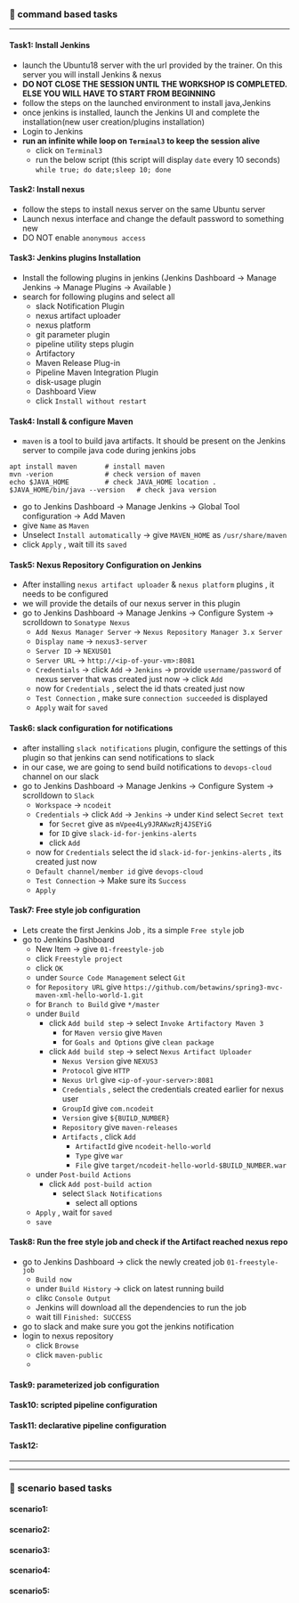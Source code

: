 ### :camel: command based tasks
---
#### Task1: Install Jenkins
* launch the Ubuntu18 server with the url provided by the trainer. On this server you will install Jenkins & nexus
* __DO NOT CLOSE THE SESSION UNTIL THE WORKSHOP IS COMPLETED. ELSE YOU WILL HAVE TO START FROM BEGINNING__
* follow the steps on the launched environment to install java,Jenkins
* once jenkins is installed, launch the Jenkins UI and complete the installation(new user creation/plugins installation)
* Login to Jenkins 
* __run an infinite while loop on `Terminal3` to keep the session alive__
    + click on `Terminal3`
    + run the below script (this script will display `date` every 10 seconds)
    `while true; do date;sleep 10; done`

#### Task2: Install nexus 
* follow the steps to install nexus server on the same Ubuntu server
* Launch nexus interface and change the default password to something new
* DO NOT enable `anonymous access`

#### Task3: Jenkins plugins Installation
* Install the following plugins in jenkins (Jenkins Dashboard -> Manage Jenkins -> Manage Plugins -> Available )
* search for following plugins and select all
    + slack Notification Plugin
    + nexus artifact uploader
    + nexus platform 
    + git parameter plugin
    + pipeline utility steps plugin 
    + Artifactory
    + Maven Release Plug-in
    + Pipeline Maven Integration Plugin
    + disk-usage plugin 
    + Dashboard View 
    + click `Install without restart`
#### Task4: Install & configure Maven
* `maven` is a tool to build java artifacts. It should be present on the Jenkins server to compile java code during jenkins jobs
```
apt install maven       # install maven
mvn -verion             # check version of maven
echo $JAVA_HOME         # check JAVA_HOME location . 
$JAVA_HOME/bin/java --version   # check java version
```
* go to Jenkins Dashboard -> Manage Jenkins -> Global Tool configuration  -> Add Maven
* give `Name` as `Maven` 
* Unselect `Install automatically`  -> give `MAVEN_HOME` as `/usr/share/maven`
* click `Apply` , wait till its `saved`

#### Task5: Nexus Repository Configuration on Jenkins
* After installing `nexus artifact uploader` & `nexus platform` plugins , it needs to be configured
* we will provide the details of our nexus server in this plugin
* go to Jenkins Dashboard -> Manage Jenkins -> Configure System -> scrolldown to `Sonatype Nexus`
    + `Add Nexus Manager Server` -> `Nexus Repository Manager 3.x Server`
    + `Display name` -> `nexus3-server`
    + `Server ID`    -> `NEXUS01`
    + `Server URL`   -> `http://<ip-of-your-vm>:8081`
    + `Credentials`  -> click `Add` -> `Jenkins` -> provide `username/password` of nexus server that was created just now -> click `Add`
    +  now for `Credentials` , select the id thats created just now
    + `Test Connection` , make sure `connection succeeded` is displayed
    + `Apply` wait for `saved`

#### Task6: slack configuration for notifications
* after installing `slack notifications` plugin, configure the settings of this plugin so that jenkins can send notifications to slack
* in our case, we are going to send build notifications to `devops-cloud` channel on our slack 
* go to Jenkins Dashboard -> Manage Jenkins -> Configure System -> scrolldown to `Slack`
    + `Workspace` -> `ncodeit`
    + `Credentials`  -> click `Add` -> `Jenkins` -> under `Kind` select  `Secret text`
        + for `Secret` give as `mVpee4Ly9JRAKwzRj4JSEYiG` 
        + for `ID`  give `slack-id-for-jenkins-alerts`
        + click `Add`
    + now for `Credentials` select the id `slack-id-for-jenkins-alerts` , its created just now
    + `Default channel/member id`  give `devops-cloud`
    + `Test Connection`     -> Make sure its `Success`
    + `Apply`

#### Task7: Free style job configuration
* Lets create the first Jenkins Job , its a simple `Free style` job
* go to Jenkins Dashboard 
    + New Item -> give `01-freestyle-job`
    + click `Freestyle project`
    + click `OK`
    + under `Source Code Management` select `Git`
    + for `Repository URL` give `https://github.com/betawins/spring3-mvc-maven-xml-hello-world-1.git`
    + for `Branch to Build` give `*/master`
    + under `Build` 
        + click `Add build step` -> select `Invoke Artifactory Maven 3` 
            + for `Maven versio` give `Maven`
            + for `Goals and Options` give `clean package` 
        + click `Add build step` -> select `Nexus Artifact Uploader` 
            + `Nexus Version` give `NEXUS3`
            + `Protocol` give `HTTP`
            + `Nexus Url` give `<ip-of-your-server>:8081`
            + `Credentials`  , select the credentials created earlier for nexus user
            + `GroupId` give `com.ncodeit`
            + `Version` give `${BUILD_NUMBER}`
            + `Repository` give `maven-releases`
            + `Artifacts` , click `Add` 
                + `ArtifactId` give `ncodeit-hello-world`
                + `Type` give `war`
                + `File` give `target/ncodeit-hello-world-$BUILD_NUMBER.war`      
    + under `Post-build Actions`
        + click `Add post-build action`
            + select `Slack Notifications`
                + select all options
    + `Apply` , wait for `saved` 
    + `save` 


#### Task8: Run the free style job and check if the Artifact reached nexus repo
* go to Jenkins Dashboard -> click the newly created job `01-freestyle-job`
    + `Build now` 
    + under `Build History` -> click on latest running build 
    + clikc `Console Output` 
    + Jenkins will download all the dependencies to run the job
    + wait till `Finished: SUCCESS`
* go to slack and make sure you got the jenkins notification
* login to nexus repository
    + click `Browse`
    + click `maven-public`
    + 


#### Task9: parameterized job configuration
#### Task10: scripted pipeline configuration
#### Task11: declarative pipeline configuration
#### Task12: 
---
---
### :rocket: scenario based tasks 
#### scenario1: 
#### scenario2: 
#### scenario3: 
#### scenario4: 
#### scenario5: 